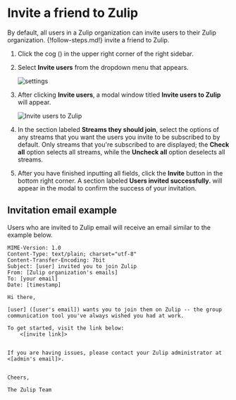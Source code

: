 # Invite a friend to Zulip

By default, all users in a Zulip organization can invite users to
their Zulip organization. {!follow-steps.md!}  invite a friend to Zulip.

1. Click the cog (<i class="icon-vector-cog"></i>) in the upper
   right corner of the right sidebar.

2. Select **Invite users** from the dropdown menu that appears.

    ![settings](/static/images/help/invite-dropdown.png)

3. After clicking **Invite users**, a modal window titled **Invite
   users to Zulip** will appear.

    ![Invite users to Zulip](/static/images/help/invite-users.png)

4. In the section labeled **Streams they should join**, select the
   options of any streams that you want the users you invite to be
   subscribed to by default. Only streams that you're subscribed to
   are displayed; the **Check all** option selects all streams, while
   the **Uncheck all** option deselects all streams.

5. After you have finished inputting all fields, click the
   **Invite** button in the bottom right corner. A section labeled
   **Users invited successfully.** will appear in the modal to confirm
   the success of your invitation.

## Invitation email example

Users who are invited to Zulip email will receive an email similar to
the example below.

```
MIME-Version: 1.0
Content-Type: text/plain; charset="utf-8"
Content-Transfer-Encoding: 7bit
Subject: [user] invited you to join Zulip
From: [Zulip organization's emails]
To: [your email]
Date: [timestamp]

Hi there,

[user] ([user's email]) wants you to join them on Zulip -- the group
communication tool you've always wished you had at work.

To get started, visit the link below:
    <[invite link]>


If you are having issues, please contact your Zulip administrator at <[admin's email]>.


Cheers,

The Zulip Team
```

